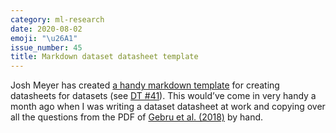 ```yaml
---
category: ml-research
date: 2020-08-02
emoji: "\u26A1"
issue_number: 45
title: Markdown dataset datasheet template
---
```


️Josh Meyer has created [a handy markdown template](https://github.com/JRMeyer/markdown-datasheet-for-datasets/blob/master/DATASHEET.md?utm_campaign=Dynamically%20Typed&utm_medium=email&utm_source=Revue%20newsletter) for creating datasheets for datasets (see [DT #41](https://dynamicallytyped.com/issues/41-black-lives-matter-highlighting-ml-ai-products-research-and-climate-projects-by-black-creators-251381?utm_campaign=Dynamically%20Typed&utm_medium=email&utm_source=Revue%20newsletter)).
This would’ve come in very handy a month ago when I was writing a dataset datasheet at work and copying over all the questions from the PDF of [Gebru et al.
(2018)](https://arxiv.org/abs/1803.09010?utm_campaign=Dynamically%20Typed&utm_medium=email&utm_source=Revue%20newsletter) by hand.